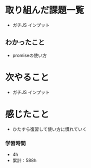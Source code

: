 # 取り組んだ課題一覧

- ガチJS インプット

## わかったこと

- promiseの使い方

# 次やること

- ガチJS インプット

# 感じたこと

- ひたすら復習して使い方に慣れていく

### 学習時間

- 4h
- 累計：588h
